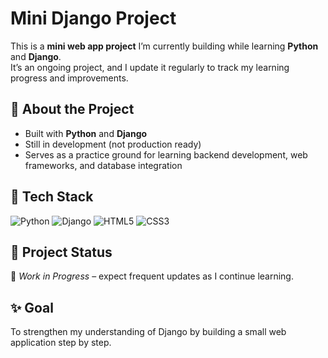 # Mini Django Project  

This is a **mini web app project** I’m currently building while learning **Python** and **Django**.  
It’s an ongoing project, and I update it regularly to track my learning progress and improvements.  

## 📌 About the Project  
- Built with **Python** and **Django**  
- Still in development (not production ready)  
- Serves as a practice ground for learning backend development, web frameworks, and database integration  

## 🔧 Tech Stack  
![Python](https://img.shields.io/badge/python-3670A0?style=for-the-badge&logo=python&logoColor=ffdd54) 
![Django](https://img.shields.io/badge/django-%23092E20.svg?style=for-the-badge&logo=django&logoColor=white) ![HTML5](https://img.shields.io/badge/html5-%23E34F26.svg?style=for-the-badge&logo=html5&logoColor=white)
![CSS3](https://img.shields.io/badge/css3-%231572B6.svg?style=for-the-badge&logo=css3&logoColor=white)

## 📂 Project Status  
🔨 *Work in Progress* – expect frequent updates as I continue learning.  

## ✨ Goal  
To strengthen my understanding of Django by building a small web application step by step.  
